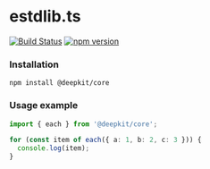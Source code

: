# estdlib.ts

[![Build Status](https://travis-ci.com/marcj/estdlib.ts.svg?branch=master)](https://travis-ci.com/marcj/estdlib.ts)
[![npm version](https://badge.fury.io/js/%40marcj%2Festdlib.svg)](https://badge.fury.io/js/%40marcj%2Festdlib)

### Installation

```
npm install @deepkit/core
```

### Usage example

```typescript
import { each } from '@deepkit/core';

for (const item of each({ a: 1, b: 2, c: 3 })) {
  console.log(item);
}
```
